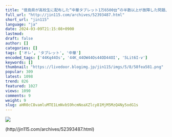 ```yaml
---
title: "徳島県が高校生に配布した“中華タブレット1万6500台”の半数以上が故障した問題、教育長が辞任することに・・・ "
full_url: "http://jin115.com/archives/52393487.html"
short_url: "jin115"
language: "ja"
date: 2024-03-09T21:15:08+0900
lastmod: 
draft: false
author: []
categories: []
tags: ['オレ', 'タブレット', '中華']
encoded_tags: ['44Kq44Os', '44K_44OW44Os44OD44OI', '5Lit6I-v']
keywords: []
thumbnail: "https://livedoor.blogimg.jp/jin115/imgs/5/8/58fea581.png"
popular: 309
latest: 1098
trend: 826
featured: 1027
views: 1090
comments: 9
weight: 9
slug: aHR0cC8vamluMTE1LmNvbS9hcmNoaXZlcy81MjM5MzQ4Ny5odG1s
---
```


![](https://livedoor.blogimg.jp/jin115/imgs/5/8/58fea581.png)



(http//jin115.com/archives/52393487.html)

